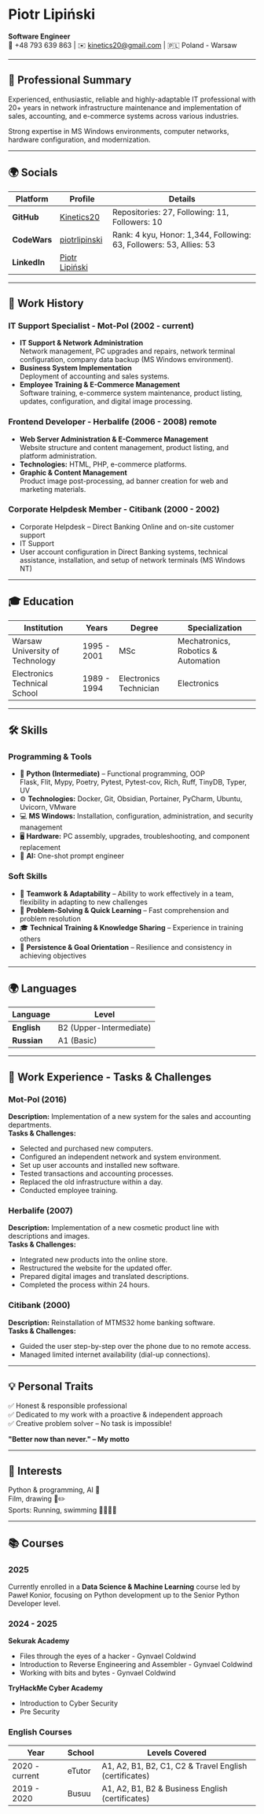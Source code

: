 # Piotr Lipiński  
**Software Engineer**  
📱 +48 793 639 863 | ✉️ kinetics20@gmail.com | 🇵🇱 Poland - Warsaw  

---

## 📌 Professional Summary  

Experienced, enthusiastic, reliable and highly-adaptable IT professional with 20+ years in network infrastructure maintenance and implementation of sales, accounting, and e-commerce systems across various industries.  

Strong expertise in MS Windows environments, computer networks, hardware configuration, and modernization.  

---

## 🌍 Socials  

| Platform | Profile | Details |
|----------|---------|---------|
| **GitHub** | [Kinetics20](https://github.com/Kinetics20) | Repositories: 27, Following: 11, Followers: 10 |
| **CodeWars** | [piotrlipinski](https://www.codewars.com/users/piotrlipinski) | Rank: 4 kyu, Honor: 1,344, Following: 63, Followers: 53, Allies: 53 |
| **LinkedIn** | [Piotr Lipiński](https://www.linkedin.com/in/piotr-lipinski-pl/) | |

---

## 💼 Work History  

### **IT Support Specialist - Mot-Pol (2002 - current)**  
- **IT Support & Network Administration**  
  Network management, PC upgrades and repairs, network terminal configuration, company data backup (MS Windows environment).  
- **Business System Implementation**  
  Deployment of accounting and sales systems.  
- **Employee Training & E-Commerce Management**  
  Software training, e-commerce system maintenance, product listing, updates, configuration, and digital image processing.  

### **Frontend Developer - Herbalife (2006 - 2008) remote**  
- **Web Server Administration & E-Commerce Management**  
  Website structure and content management, product listing, and platform administration.  
- **Technologies:** HTML, PHP, e-commerce platforms.  
- **Graphic & Content Management**  
  Product image post-processing, ad banner creation for web and marketing materials.  

### **Corporate Helpdesk Member - Citibank (2000 - 2002)**  
- Corporate Helpdesk – Direct Banking Online and on-site customer support  
- IT Support  
- User account configuration in Direct Banking systems, technical assistance, installation, and setup of network terminals (MS Windows NT)  

---

## 🎓 Education  

| Institution | Years | Degree | Specialization |
|------------|------|--------|---------------|
| Warsaw University of Technology | 1995 - 2001 | MSc | Mechatronics, Robotics & Automation |
| Electronics Technical School | 1989 - 1994 | Electronics Technician | Electronics |

---

## 🛠️ Skills  

### **Programming & Tools**  
- 🐍 **Python (Intermediate)** – Functional programming, OOP  
  Flask, Flit, Mypy, Poetry, Pytest, Pytest-cov, Rich, Ruff, TinyDB, Typer, UV  
- ⚙️ **Technologies:** Docker, Git, Obsidian, Portainer, PyCharm, Ubuntu, Uvicorn, VMware  
- 💻 **MS Windows:** Installation, configuration, administration, and security management  
- 🖥️ **Hardware:** PC assembly, upgrades, troubleshooting, and component replacement  
- 🤖 **AI:** One-shot prompt engineer  

### **Soft Skills**  
- 👥 **Teamwork & Adaptability** – Ability to work effectively in a team, flexibility in adapting to new challenges  
- 🧠 **Problem-Solving & Quick Learning** – Fast comprehension and problem resolution  
- 🎓 **Technical Training & Knowledge Sharing** – Experience in training others  
- 💪 **Persistence & Goal Orientation** – Resilience and consistency in achieving objectives  

---

## 🌍 Languages  

| Language | Level |
|----------|-------|
| **English** | B2 (Upper-Intermediate) |
| **Russian** | A1 (Basic) |

---

## 🔧 Work Experience - Tasks & Challenges  

### **Mot-Pol (2016)**  
**Description:** Implementation of a new system for the sales and accounting departments.  
**Tasks & Challenges:**  
- Selected and purchased new computers.  
- Configured an independent network and system environment.  
- Set up user accounts and installed new software.  
- Tested transactions and accounting processes.  
- Replaced the old infrastructure within a day.  
- Conducted employee training.  

### **Herbalife (2007)**  
**Description:** Implementation of a new cosmetic product line with descriptions and images.  
**Tasks & Challenges:**  
- Integrated new products into the online store.  
- Restructured the website for the updated offer.  
- Prepared digital images and translated descriptions.  
- Completed the process within 24 hours.  

### **Citibank (2000)**  
**Description:** Reinstallation of MTMS32 home banking software.  
**Tasks & Challenges:**  
- Guided the user step-by-step over the phone due to no remote access.  
- Managed limited internet availability (dial-up connections).  

---

## 💡 Personal Traits  

✅ Honest & responsible professional  
✅ Dedicated to my work with a proactive & independent approach  
✅ Creative problem solver – No task is impossible!  

**"Better now than never." – My motto**  

---

## 🎯 Interests  

Python & programming, AI 🤖  
Film, drawing 🎥✏️  
Sports: Running, swimming 🏃‍♂️🏊‍♂️  

---

## 📚 Courses  

### **2025**  
Currently enrolled in a **Data Science & Machine Learning** course led by Paweł Konior, focusing on Python development up to the Senior Python Developer level.  

### **2024 - 2025**  
**Sekurak Academy**  
- Files through the eyes of a hacker - Gynvael Coldwind  
- Introduction to Reverse Engineering and Assembler - Gynvael Coldwind  
- Working with bits and bytes - Gynvael Coldwind  

**TryHackMe Cyber Academy**  
- Introduction to Cyber Security  
- Pre Security  

### **English Courses**  

| Year | School | Levels Covered |
|------|--------|---------------|
| 2020 - current | eTutor | A1, A2, B1, B2, C1, C2 & Travel English (certificates) |
| 2019 - 2020 | Busuu | A1, A2, B1, B2 & Business English (certificates) |
